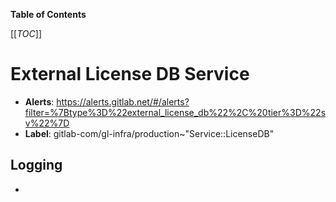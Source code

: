<!-- MARKER: do not edit this section directly. Edit services/service-catalog.yml then run scripts/generate-docs -->

**Table of Contents**

[[_TOC_]]

# External License DB Service

* **Alerts**: <https://alerts.gitlab.net/#/alerts?filter=%7Btype%3D%22external_license_db%22%2C%20tier%3D%22sv%22%7D>
* **Label**: gitlab-com/gl-infra/production~"Service::LicenseDB"

## Logging

* []()

<!-- END_MARKER -->

<!-- ## Summary -->

<!-- ## Architecture -->

<!-- ## Performance -->

<!-- ## Scalability -->

<!-- ## Availability -->

<!-- ## Durability -->

<!-- ## Security/Compliance -->

<!-- ## Monitoring/Alerting -->

<!-- ## Links to further Documentation -->

